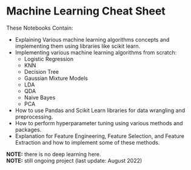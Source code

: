 # Machine Learning Cheat Sheet
These Notebooks Contain:
  * Explaining Various machine learning algorithms concepts and implementing them using libraries like scikit learn.
  * Implementing various machine learning algorithms from scratch:
    * Logistic Regression
    * KNN
    * Decision Tree
    * Gaussian Mixture Models
    * LDA
    * QDA
    * Naive Bayes
    * PCA
  * How to use Pandas and Scikit Learn libraries for data wrangling and preprocessing.
  * How to perform hyperparameter tuning using various methods and packages.
  * Explanation for Feature Engineering, Feature Selection, and Feature Extraction and how to implement some of these methods.<br>

**NOTE:** there is no deep learning here.<br>
**NOTE:** still ongoing project (last update: August 2022)

